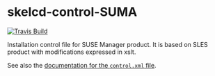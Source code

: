 skelcd-control-SUMA
===================

[![Travis Build](https://travis-ci.org/yast/skelcd-control-SLES4SAP.svg?branch=master)](https://travis-ci.org/yast/skelcd-control-SLES)


Installation control file for SUSE Manager product. It is based on SLES
product with modifications expressed in xslt.

See also the [documentation for the `control.xml` file][1].

[1]: https://github.com/yast/yast-installation/blob/master/doc/control-file.md

